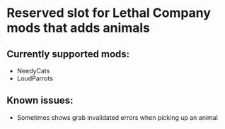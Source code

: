 # Reserved slot for Lethal Company mods that adds animals

## Currently supported mods:
- NeedyCats
- LoudParrots

## Known issues:
- Sometimes shows grab invalidated errors when picking up an animal